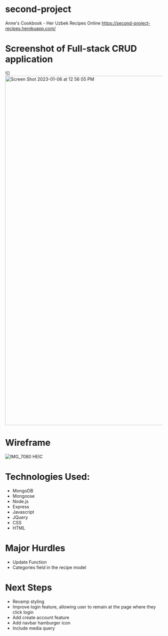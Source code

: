 # second-project
Anne's Cookbook - Her Uzbek Recipes Online
https://second-project-recipes.herokuapp.com/

# Screenshot of Full-stack CRUD application
![]<img width="1116" alt="Screen Shot 2023-01-06 at 12 56 05 PM" src="https://user-images.githubusercontent.com/118096397/211073960-b9a46fcc-53b8-48d0-9ce4-6fe228abe034.png">

# Wireframe
![IMG_7080 HEIC](https://user-images.githubusercontent.com/118096397/210922746-fcaea628-cec3-461f-81ce-7317b8d68de5.png)

# Technologies Used:
- MongoDB
- Mongoose
- Node.js
- Express
- Javascript
- JQuery
- CSS
- HTML

# Major Hurdles
- Update Function
- Categories field in the recipe model

# Next Steps
- Revamp styling
- Improve login feature, allowing user to remain at the page where they click login 
- Add create account feature
- Add navbar hamburger icon
- Include media query 
